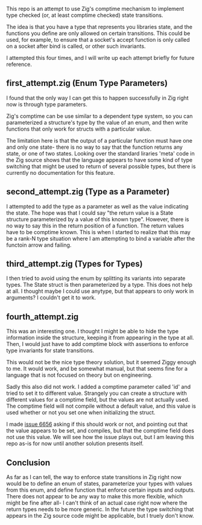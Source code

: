 This repo is an attempt to use Zig's comptime mechanism to implement type checked
(or, at least comptime checked) state transitions.


The idea is that you have a type that represents you libraries state, and the
functions you define are only allowed on certain transitions. This could be used,
for example, to ensure that a socket's accept function is only called on a socket
after bind is called, or other such invariants.


I attempted this four times, and I will write up each attempt briefly 
for future reference.



## first\_attempt.zig (Enum Type Parameters)
I found that the only way I can get this to happen successfully in Zig right
now is through type parameters. 


Zig's comptime can be use similar to a
dependent type system, so you can parameterized a structure's type by the value
of an enum, and then write functions that only work for structs with a
particular value.


The limitation here is that the output of a particular function must have one
and only one state- there is no way to say that the function returns any state,
or one of two states. Looking over the standard liraries 'meta' code in the Zig
source shows that the language appears to have some kind of type switching that
might be used to return of several possible types, but there is currently
no documentation for this feature.


## second\_attempt.zig (Type as a Parameter)
I attempted to add the type as a parameter as well as the value indicating the
state. The hope was that I could say "the return value is a State structure parameterized
by a value of this known type". However, there is no way to say this in the return position
of a function. The return values have to be comptime known. This is when I started to realize
that this may be a rank-N type situation where I am attempting to bind a variable after the
functoin arrow and failing.


## third\_attempt.zig (Types for Types)
I then tried to avoid using the enum by splitting its variants into separate types. The
State struct is then parameterized by a type. This does not help at all. I thought maybe
I could use anytype, but that appears to only work in arguments? I couldn't get it to
work.


## fourth\_attempt.zig
This was an interesting one. I thought I might be able to hide the type information inside
the structure, keeping it from appearing in the type at all. Then, I would just have to
add comptime block with assertions to enforce type invariants for state transitions.


This would not be the nice type theory solution, but it seemed Ziggy enough to me.
It would work, and be somewhat manual, but that seems fine for a language that is not
focused on theory but on engineering.


Sadly this also did not work. I added a comptime parameter called 'id' and tried to
set it to different value. Strangely you can create a structure with different values
for a comptime field, but the values are not actually used. The comptime field
will not compile without a default value, and this value is used whether or not you
set one when initializing the struct.


I made [issue 6656](https://github.com/ziglang/zig/issues/6656) asking if this should
work or not, and pointing out that the value appears to be set, and compiles, but that the
comptime field does not use this value. We will see how the issue plays out, but I am
leaving this repo as-is for now until another solution presents itself.


## Conclusion
As far as I can tell, the way to enforce state transitions in Zig right now would be to
define an enum of states, parameterize your types with values from this enum, and define
function that enforce certain inputs and outputs. There does not appear to be any 
way to make this more flexible, which might be fine after all- I can't think of an
actual case right now where the return types needs to be more generic. In the
future the type switching that appears in the Zig source code might be applicable, but I
truely don't know.





